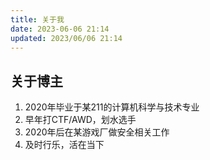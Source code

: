 ```yaml
---
title: 关于我
date: 2023-06-06 21:14
updated: 2023/06/06 21:14
---
```


## 关于博主

1. 2020年毕业于某211的计算机科学与技术专业
2. 早年打CTF/AWD，划水选手
3. 2020年后在某游戏厂做安全相关工作
4. 及时行乐，活在当下